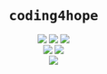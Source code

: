 <h1 align="center"><code>coding4hope</code></h1>

<p align="center">  
  <img src="https://img.shields.io/badge/Django-323330?style=for-the-badge&logo=django&logoColor=white" />
  <img src="https://img.shields.io/badge/Vue.js-323330?style=for-the-badge&logo=vue.js&logoColor=white" />
  <img src="https://img.shields.io/badge/SQLite-323330?style=for-the-badge&logo=sqlite&logoColor=white" />
  <br>
  <img src="https://img.shields.io/badge/Bulma-323330?style=for-the-badge&logo=bulma&logoColor=white" />
  <img src="https://img.shields.io/badge/Stripe-323330?style=for-the-badge&logo=stripe&logoColor=white" />
  <br>
  <img src="https://img.shields.io/badge/Axios-323330?style=for-the-badge&logo=axios&logoColor=white" />  
</p>
